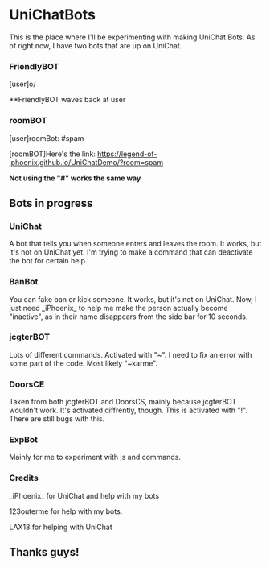 # UniChatBots
This is the place where I'll be experimenting with making UniChat Bots. As of right now, I have two bots that are up on UniChat. 

### FriendlyBOT
[user]o/

**FriendlyBOT waves back at user

### roomBOT
[user]roomBot: #spam

[roomBOT]Here's the link: https://legend-of-iphoenix.github.io/UniChatDemo/?room=spam

**Not using the "\#\" works the same way**
## Bots in progress

### UniChat
A bot that tells you when someone enters and leaves the room. It works, but it's not on UniChat yet. I'm trying to make a command that can deactivate the bot for certain help. 

### BanBot
You can fake ban or kick someone. It works, but it's not on UniChat. Now, I just need \_iPhoenix\_ to help me make the person actually become "inactive", as in their name disappears from the side bar for 10 seconds. 

### jcgterBOT
Lots of different commands. Activated with "~". I need to fix an error with some part of the code. Most likely "~karme".

### DoorsCE
Taken from both jcgterBOT and DoorsCS, mainly because jcgterBOT wouldn't work. It's activated diffrently, though. This is activated with "!". There are still bugs with this. 

### ExpBot
Mainly for me to experiment with js and commands.

### Credits
\_iPhoenix\_ for UniChat and help with my bots

123outerme for help with my bots.

LAX18 for helping with UniChat
## Thanks guys!
